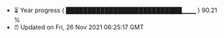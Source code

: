 - ⏳ Year progress { ███████████████████████████▁▁▁ } 90.21 %
- ⏰ Updated on Fri, 26 Nov 2021 06:25:17 GMT


